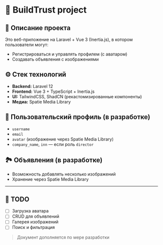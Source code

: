 # 📘 BuildTrust project

## 🧾 Описание проекта

Это веб-приложение на Laravel + Vue 3 (Inertia.js), в котором пользователи могут:

* Регистрироваться и управлять профилем (с аватаром)
* Создавать объявления с изображениями

## ⚙️ Стек технологий

* **Backend:** Laravel 12
* **Frontend:** Vue 3 + TypeScript + Inertia.js
* **UI:** TailwindCSS, ShadCN (рекастомизированные компоненты)
* **Медиа:** Spatie Media Library

## 👤 Пользовательский профиль (в разработке)

* `username`
* `email`
* `avatar` (изображение через Spatie Media Library)
* `company_name`, `inn` — если роль `director`

## 🏞 Объявления (в разработке)

* Возможность добавлять несколько изображений
* Хранение через Spatie Media Library

---

## 🚧 TODO

* [ ] Загрузка аватара
* [ ] CRUD для объявлений
* [ ] Галерея изображений
* [ ] Поиск и фильтрация

> Документ дополняется по мере разработки
